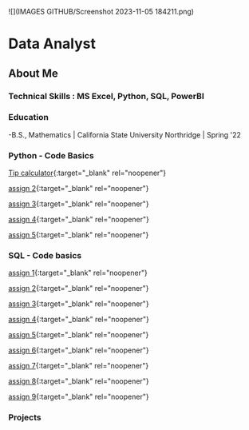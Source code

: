 ![](IMAGES GITHUB/Screenshot 2023-11-05 184211.png)

# Data Analyst

## About Me

### Technical Skills : MS Excel, Python, SQL, PowerBI

### Education
-B.S., Mathematics | California State University Northridge | Spring '22
 
### Python - Code Basics
[Tip calculator](https://github.com/JamesBaierski/Portfolio/blob/main/PYTHON%20BASICS/annotated-Baierski_assign1.py.pdf){:target="_blank" rel="noopener"}

[assign 2](https://github.com/JamesBaierski/Portfolio/blob/main/PYTHON%20BASICS/annotated-Baierski_assign2.py.pdf){:target="_blank" rel="noopener"}

[assign 3](https://github.com/JamesBaierski/Portfolio/blob/main/PYTHON%20BASICS/annotated-Baierski_assign3.py.pdf){:target="_blank" rel="noopener"}

[assign 4](https://github.com/JamesBaierski/Portfolio/blob/main/PYTHON%20BASICS/annotated-Baierski_assign4.py.pdf){:target="_blank" rel="noopener"}

[assign 5](https://github.com/JamesBaierski/Portfolio/blob/main/PYTHON%20BASICS/annotated-Baierski_assign5.py.pdf){:target="_blank" rel="noopener"}

### SQL - Code basics
[assign 1](https://github.com/JamesBaierski/Portfolio/blob/main/SQL%20BASICS/SQL%20assign%201%20.pdf){:target="_blank" rel="noopener"}

[assign 2](https://github.com/JamesBaierski/Portfolio/blob/main/SQL%20BASICS/SQL%20assign%202.pdf){:target="_blank" rel="noopener"}

[assign 3](https://github.com/JamesBaierski/Portfolio/blob/main/SQL%20BASICS/SQL%20assign%203.pdf){:target="_blank" rel="noopener"}

[assign 4](https://github.com/JamesBaierski/Portfolio/blob/main/SQL%20BASICS/SQL%20assign%204.pdf){:target="_blank" rel="noopener"}

[assign 5](https://github.com/JamesBaierski/Portfolio/blob/main/SQL%20BASICS/SQL%20assign%205.pdf){:target="_blank" rel="noopener"}

[assign 6](https://github.com/JamesBaierski/Portfolio/blob/main/SQL%20BASICS/SQL%20assign%206.pdf){:target="_blank" rel="noopener"}

[assign 7](https://github.com/JamesBaierski/Portfolio/blob/main/SQL%20BASICS/SQL%20assign%207.pdf){:target="_blank" rel="noopener"}

[assign 8](https://github.com/JamesBaierski/Portfolio/blob/main/SQL%20BASICS/SQL%20assign%208.pdf){:target="_blank" rel="noopener"}

[assign 9](https://github.com/JamesBaierski/Portfolio/blob/main/SQL%20BASICS/SQL%20assign%209.pdf){:target="_blank" rel="noopener"}

### Projects
